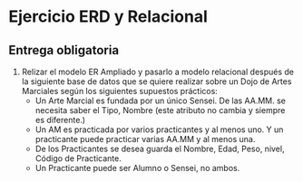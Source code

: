 # Ejercicio ERD y Relacional

## Entrega obligatoria

1. Relizar el modelo ER Ampliado y pasarlo a modelo relacional después de la siguiente base de datos que se quiere realizar sobre un Dojo de Artes Marciales según los siguientes supuestos prácticos:
   * Un Arte Marcial es fundada por un único Sensei. De las AA.MM. se necesita saber el Tipo, Nombre (este atributo no cambia y siempre es diferente.)
   * Un AM es practicada por varios practicantes y al menos uno. Y un practicante puede practicar varias AA.MM y al menos una.
   * De los Practicantes se desea guarda el Nombre, Edad, Peso, nivel, Código de Practicante.
   * Un Practicante puede ser Alumno o Sensei, no ambos. 